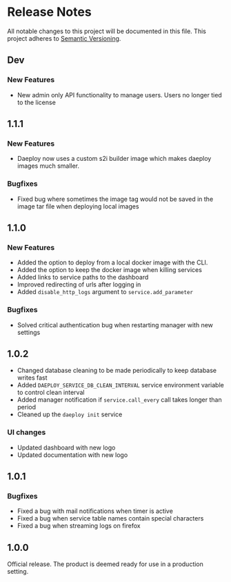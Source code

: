 # Release Notes

All notable changes to this project will be documented in this file. This project adheres to [Semantic Versioning](https://semver.org/).

## Dev

### New Features

- New admin only API functionality to manage users. Users no longer tied to the license

## 1.1.1

### New Features

- Daeploy now uses a custom s2i builder image which makes daeploy images much smaller.

### Bugfixes

- Fixed bug where sometimes the image tag would not be saved in the image tar file when deploying local images

## 1.1.0

### New Features

- Added the option to deploy from a local docker image with the CLI.
- Added the option to keep the docker image when killing services
- Added links to service paths to the dashboard
- Improved redirecting of urls after logging in
- Added `disable_http_logs` argument to `service.add_parameter`

### Bugfixes

- Solved critical authentication bug when restarting manager with new settings

## 1.0.2

- Changed database cleaning to be made periodically to keep database writes fast
- Added `DAEPLOY_SERVICE_DB_CLEAN_INTERVAL` service environment variable to control clean interval
- Added manager notification if `service.call_every` call takes longer than period
- Cleaned up the `daeploy init` service

### UI changes

- Updated dashboard with new logo
- Updated documentation with new logo

## 1.0.1

### Bugfixes

- Fixed a bug with mail notifications when timer is active
- Fixed a bug when service table names contain special characters
- Fixed a bug when streaming logs on firefox

## 1.0.0

Official release. The product is deemed ready for use in a production setting.
